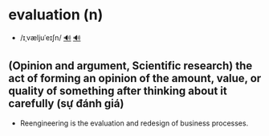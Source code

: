 # evaluation (n)

- /ɪˌvæljuˈeɪʃn/ [🔊](https://www.oxfordlearnersdictionaries.com/media/english/uk_pron/e/eva/evalu/evaluation__gb_1.mp3) [🔊](https://www.oxfordlearnersdictionaries.com/media/english/us_pron/e/eva/evalu/evaluation__us_1.mp3)

## (Opinion and argument, Scientific research) the act of forming an opinion of the amount, value, or quality of something after thinking about it carefully (sự đánh giá)

- Reengineering is the evaluation and redesign of business processes.